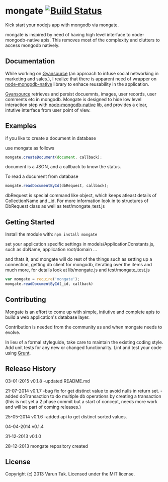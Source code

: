 # mongate [![Build Status](https://secure.travis-ci.org/varuntaak/mongate.png?branch=master)](http://travis-ci.org/varuntaak/mongate)

Kick start your nodejs app with mongodb via mongate.

mongate is inspired by need of having high level interface to node-mongodb-native apis. This removes most of the complexity and clutters to access mongodb natively.


## Documentation

While working on [Gyansource](http://gyansource.com) (an approach to infuse social networking in marketing and sales.), I realize that there is apparent need of wrapper on [node-mongodb-native](https://github.com/mongodb/node-mongodb-native) library to enhace reusability in the application.

[Gyansource](http://gyansource.com) retrieves and persist docuemnts, images, user records, user comments etc in mongodb. Mongate is designed to hide low level interaction step with [node-mongodb-native](https://github.com/mongodb/node-mongodb-native) lib, and provides a clear, intutive interface from user point of view.


## Examples

if you like to create a document in database 

use mongate as follows 

```javascript
mongate.createDocument(document, callback);
```
document is a JSON, and a callback to know the status. 

To read a document from database

```javascript
mongate.readDocumentById(dbRequest, callback);
```
dbRequest is special command like object, which keeps atleast details of CollectionName and _id. For more information look in to structures of DbRequest class as well as test/mongate_test.js

## Getting Started
Install the module with: `npm install mongate`

set your application specific settings in models/ApplicationConstants.js, such as dbName, application root/domain ...

and thats it, and mongate will do rest of the things such as setting up a connection, getting db client for mongodb, iterating over the items and much more, for details look at lib/mongate.js and test/mongate_test.js

```javascript
var mongate = require('mongate');
mongate.readDocumentById(_id, callback)
```

## Contributing
Mongate is an effort to come up with simple, intiutive and complete apis to build a web application's database layer.

Contribution is needed from the community as and when mongate needs to evolve.

In lieu of a formal styleguide, take care to maintain the existing coding style. Add unit tests for any new or changed functionality. Lint and test your code using [Grunt](http://gruntjs.com/).

## Release History

03-01-2015 v0.1.8
	-updated README.md

21-07-2014 v0.1.7
	-bug fix for get distinct value to avoid nulls in return set.
	-added doTransaction to do multiple db operations by creating a transaction (this is not yet a 2 phase commit but a start of concept, needs more work and will be part of coming releases.)

25-05-2014  v0.1.6
	-added api to get distinct sorted values.

04-04-2014  v0.1.4

31-12-2013  v0.1.0

28-12-2013  mongate repository created

## License
Copyright (c) 2013 Varun Tak. Licensed under the MIT license.
